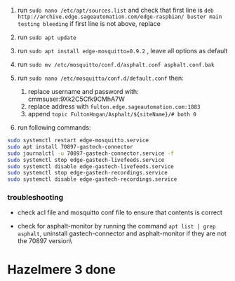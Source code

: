1. run `sudo nano /etc/apt/sources.list`  and check that first line is `deb http://archive.edge.sageautomation.com/edge-raspbian/ buster main testing bleeding` if first line is not above, replace
2. run `sudo apt update`

3. run `sudo apt install edge-mosquitto=0.9.2` , leave all options as default
4.  run `sudo mv /etc/mosquitto/conf.d/asphalt.conf asphalt.conf.bak`
5.  run `sudo nano /etc/mosquitto/conf.d/default.conf` then:
	1. replace username and password with: cmmsuser:9Xk2C5Cfk9CMhA7W
	2. replace address with `fulton.edge.sageautomation.com:1883`
	3. append `topic FultonHogan/Asphalt/${siteName}/# both 0`
7. run following commands:
```bash
sudo systemctl restart edge-mosquitto.service
sudo apt install 70897-gastech-connector  
sudo journalctl -u 70897-gastech-connector.service -f  
sudo systemctl stop edge-gastech-livefeeds.service 
sudo systemctl disable edge-gastech-livefeeds.service  
sudo systemctl stop edge-gastech-recordings.service 
sudo systemctl disable edge-gastech-recordings.service
```




### troubleshooting
- check acl file and mosquitto conf file to ensure that contents is correct

- check for asphalt-monitor by running the command `apt list | grep asphalt`, uninstall gastech-connector and asphalt-monitor if they are not the 70897 version\

# Hazelmere 3 done